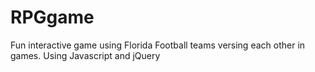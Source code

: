 # RPGgame
Fun interactive game using Florida Football teams versing each other in games. Using Javascript and jQuery
